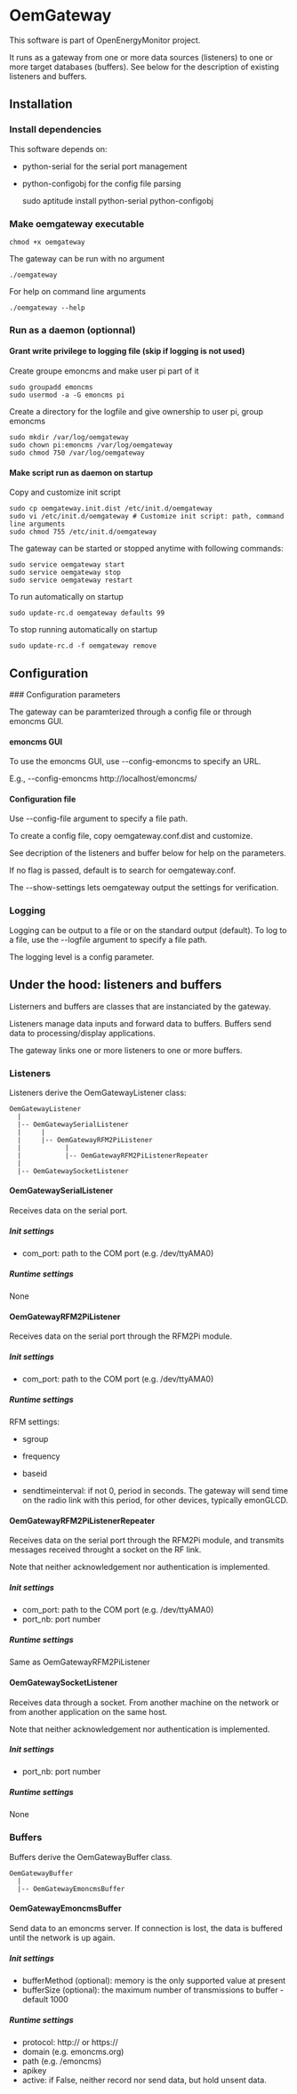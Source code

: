 OemGateway
==========

This software is part of OpenEnergyMonitor project.

It runs as a gateway from one or more data sources (listeners)
to one or more target databases (buffers). See below for the description
of existing listeners and buffers.

## Installation

### Install dependencies

This software depends on:

* python-serial for the serial port management
* python-configobj for the config file parsing

    sudo aptitude install python-serial python-configobj

### Make oemgateway executable

    chmod +x oemgateway

The gateway can be run with no argument

    ./oemgateway

For help on command line arguments

    ./oemgateway --help 

### Run as a daemon (optionnal)

#### Grant write privilege to logging file (skip if logging is not used)

Create groupe emoncms and make user pi part of it 
   
    sudo groupadd emoncms 
    sudo usermod -a -G emoncms pi

Create a directory for the logfile and give ownership to user pi, group emoncms

    sudo mkdir /var/log/oemgateway
    sudo chown pi:emoncms /var/log/oemgateway
    sudo chmod 750 /var/log/oemgateway

#### Make script run as daemon on startup

Copy and customize init script
    
    sudo cp oemgateway.init.dist /etc/init.d/oemgateway
    sudo vi /etc/init.d/oemgateway # Customize init script: path, command line arguments
    sudo chmod 755 /etc/init.d/oemgateway

The gateway can be started or stopped anytime with following commands:

    sudo service oemgateway start
    sudo service oemgateway stop
    sudo service oemgateway restart

To run automatically on startup

    sudo update-rc.d oemgateway defaults 99

To stop running automatically on startup

    sudo update-rc.d -f oemgateway remove

## Configuration

### Configuration parameters

The gateway can be paramterized through a config file or through emoncms GUI.

#### emoncms GUI

To use the emoncms GUI, use --config-emoncms to specify an URL.

E.g., --config-emoncms http://localhost/emoncms/

#### Configuration file

Use --config-file argument to specify a file path.

To create a config file, copy oemgateway.conf.dist and customize.

See decription of the listeners and buffer below for help on the parameters.

If no flag is passed, default is to search for oemgateway.conf.

The --show-settings lets oemgateway output the settings for verification.

### Logging

Logging can be output to a file or on the standard output (default). 
To log to a file, use the --logfile argument to specify a file path.

The logging level is a config parameter.

## Under the hood: listeners and buffers

Listerners and buffers are classes that are instanciated by the gateway.

Listeners manage data inputs and forward data to buffers. Buffers send data to processing/display applications.

The gateway links one or more listeners to one or more buffers.

### Listeners

Listeners derive the OemGatewayListener class:

    OemGatewayListener
      |
      |-- OemGatewaySerialListener
      |     |
      |     |-- OemGatewayRFM2PiListener
      |           |
      |           |-- OemGatewayRFM2PiListenerRepeater
      |
      |-- OemGatewaySocketListener

#### OemGatewaySerialListener 

Receives data on the serial port.

##### Init settings

* com_port: path to the COM port (e.g. /dev/ttyAMA0)

##### Runtime settings

None

#### OemGatewayRFM2PiListener 

Receives data on the serial port through the RFM2Pi module.

##### Init settings

* com_port: path to the COM port (e.g. /dev/ttyAMA0)

##### Runtime settings

RFM settings:
* sgroup
* frequency
* baseid

* sendtimeinterval: if not 0, period in seconds. The gateway will send time 
on the radio link with this period, for other devices, typically emonGLCD.

#### OemGatewayRFM2PiListenerRepeater

Receives data on the serial port through the RFM2Pi module, and transmits 
messages received throught a socket on the RF link.

Note that neither acknowledgement nor authentication is implemented.

##### Init settings

* com_port: path to the COM port (e.g. /dev/ttyAMA0)
* port_nb: port number

##### Runtime settings

Same as OemGatewayRFM2PiListener

#### OemGatewaySocketListener

Receives data through a socket. From another machine on the network or from 
another application on the same host.

Note that neither acknowledgement nor authentication is implemented.

##### Init settings

* port_nb: port number

##### Runtime settings

None

### Buffers

Buffers derive the OemGatewayBuffer class.

    OemGatewayBuffer
      |
      |-- OemGatewayEmoncmsBuffer

#### OemGatewayEmoncmsBuffer

Send data to an emoncms server. If connection is lost, the data is buffered
until the network is up again.

##### Init settings

* bufferMethod (optional): memory is the only supported value at present
* bufferSize (optional): the maximum number of transmissions to buffer - default 1000

##### Runtime settings

* protocol: http:// or https://
* domain (e.g. emoncms.org)
* path (e.g. /emoncms)
* apikey
* active: if False, neither record nor send data, but hold unsent data.


